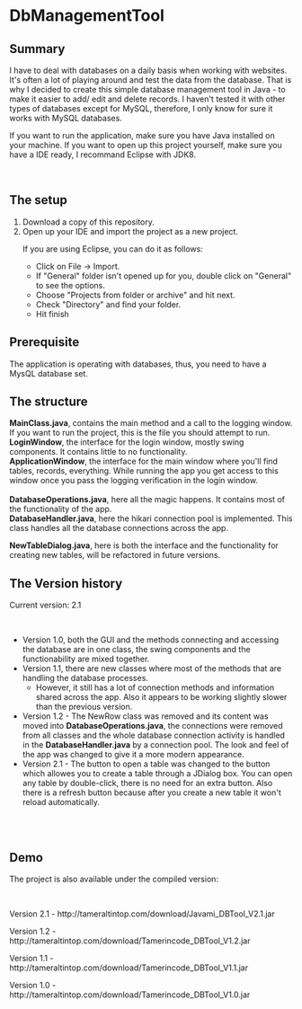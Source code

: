 # DbManagementTool
<h2>Summary</h2>
<p>I have to deal with databases on a daily basis when working with websites. It's often a lot of playing around and test the data from the database. That is why I decided to create this simple database management tool in Java - to make it easier to add/ edit and delete records. I haven't tested it with other types of databases except for MySQL, therefore, I only know for sure it works with MySQL databases.</p>
<p>If you want to run the application, make sure you have Java installed on your machine. If you want to open up this project yourself, make sure you have a IDE ready, I recommand Eclipse with JDK8.</p>
<br/>
<h2>The setup</h2>
<ol>
<li>Download a copy of this repository.</li>
<li>Open up your IDE and import the project as a new project.<br/>
<p>If you are using Eclipse, you can do it as follows:</p>
<ul>
<li>Click on File -> Import.</li>
<li>If "General" folder isn't opened up for you, double click on "General" to see the options.</li>
<li>Choose "Projects from folder or archive" and hit next.</li>
<li>Check "Directory" and find your folder.</li>
<li>Hit finish</li>
</ul>
</ol>

<h2>Prerequisite</h2>
<p>The application is operating with databases, thus, you need to have a MysQL database set.</p>
</p>

<h2>The structure</h2>
<p><b>MainClass.java</b>, contains the main method and a call to the logging window. If you want to run the project, this is the file you should attempt to run.<br/>
<b>LoginWindow</b>, the interface for the login window, mostly swing components. It contains little to no functionality.<br/>
<b>ApplicationWindow</b>, the interface for the main window where you'll find tables, records, everything. While running the app you get access to this window once you pass the logging verification in the login window.<br/><br/>
<b>DatabaseOperations.java</b>, here all the magic happens. It contains most of the functionality of the app.<br/>
<b>DatabaseHandler.java</b>, here the hikari connection pool is implemented. This class handles all the database connections across the app.</p>
<b>NewTableDialog.java</b>, here is both the interface and the functionality for creating new tables, will be refactored in future versions.</p>
<h2>The Version history</h2>
</p> Current version: 2.1</p><br/>
<ul>
<li> Version 1.0, both the GUI and the methods connecting and accessing the database are in one class, the swing components and the functionability are mixed together.</li>
<li> Version 1.1, there are new classes where most of the methods that are handling the database processes.<ul><li>However, it still has a lot of connection methods and information shared across the app. Also it appears to be working slightly slower than the previous version.</li></ul></li>
<li>Version 1.2 - The NewRow class was removed and its content was moved into <b>DatabaseOperations.java</b>, the connections were removed from all classes and the whole database connection activity is handled in the <b>DatabaseHandler.java</b> by a connection pool. The look and feel of the app was changed to give it a more modern appearance. </li>
<li>Version 2.1 - The button to open a table was changed to the button which allowes you to create a table through a JDialog box. You can open any table by double-click, there is no need for an extra button. Also there is a refresh button because after you create a new table it won't reload automatically. </li></ul><br/><br/>
<h2>Demo</h2>
<p>The project is also available under the compiled version:</p><br/>
<p>Version 2.1 - http://tameraltintop.com/download/Javami_DBTool_V2.1.jar</p>
<p>Version 1.2 - http://tameraltintop.com/download/Tamerincode_DBTool_V1.2.jar</p>
<p>Version 1.1 -  http://tameraltintop.com/download/Tamerincode_DBTool_V1.1.jar</p>
<p>Version 1.0 -  http://tameraltintop.com/download/Tamerincode_DBTool_V1.0.jar</p>

